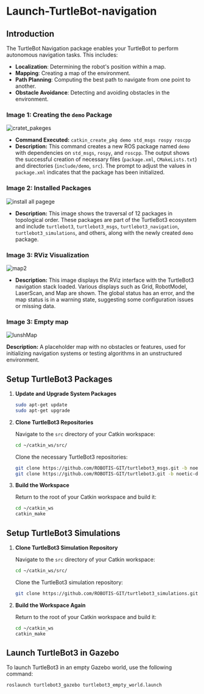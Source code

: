 # Launch-TurtleBot-navigation

## Introduction

The TurtleBot Navigation package enables your TurtleBot to perform autonomous navigation tasks. This includes:

- **Localization**: Determining the robot's position within a map.
- **Mapping**: Creating a map of the environment.
- **Path Planning**: Computing the best path to navigate from one point to another.
- **Obstacle Avoidance**: Detecting and avoiding obstacles in the environment.


### Image 1: Creating the `demo` Package
![cratet_pakeges](https://github.com/user-attachments/assets/2b7ca2b2-05c6-417c-a5cd-950f2200ea7b)


- **Command Executed:** `catkin_create_pkg demo std_msgs rospy roscpp`
- **Description:** This command creates a new ROS package named `demo` with dependencies on `std_msgs`, `rospy`, and `roscpp`. The output shows the successful creation of necessary files (`package.xml`, `CMakeLists.txt`) and directories (`include/demo`, `src`). The prompt to adjust the values in `package.xml` indicates that the package has been initialized.


### Image 2: Installed Packages

![install all pagege](https://github.com/user-attachments/assets/c2dc74e1-c7a8-4349-9dd3-cea46c11ba76)

- **Description:** This image shows the traversal of 12 packages in topological order. These packages are part of the TurtleBot3 ecosystem and include `turtlebot3`, `turtlebot3_msgs`, `turtlebot3_navigation`, `turtlebot3_simulations`, and others, along with the newly created `demo` package.

### Image 3: RViz Visualization


![map2](https://github.com/user-attachments/assets/62dc1b88-61de-46e5-859d-f88d515312aa)

- **Description:** This image displays the RViz interface with the TurtleBot3 navigation stack loaded. Various displays such as Grid, RobotModel, LaserScan, and Map are shown. The global status has an error, and the map status is in a warning state, suggesting some configuration issues or missing data.


### Image 3: Empty map

![lunshMap](https://github.com/user-attachments/assets/0170379a-f73e-4a75-8e5b-636e5e689c5b)

 **Description:** A placeholder map with no obstacles or features, used for initializing navigation systems or testing algorithms in an unstructured environment.



 ## Setup TurtleBot3 Packages

1. **Update and Upgrade System Packages**

    ```bash
    sudo apt-get update
    sudo apt-get upgrade
    ```

2. **Clone TurtleBot3 Repositories**

    Navigate to the `src` directory of your Catkin workspace:

    ```bash
    cd ~/catkin_ws/src/
    ```

    Clone the necessary TurtleBot3 repositories:

    ```bash
    git clone https://github.com/ROBOTIS-GIT/turtlebot3_msgs.git -b noetic-devel
    git clone https://github.com/ROBOTIS-GIT/turtlebot3.git -b noetic-devel
    ```

3. **Build the Workspace**

    Return to the root of your Catkin workspace and build it:

    ```bash
    cd ~/catkin_ws
    catkin_make
    ```

## Setup TurtleBot3 Simulations

1. **Clone TurtleBot3 Simulation Repository**

    Navigate to the `src` directory of your Catkin workspace:

    ```bash
    cd ~/catkin_ws/src/
    ```

    Clone the TurtleBot3 simulation repository:

    ```bash
    git clone https://github.com/ROBOTIS-GIT/turtlebot3_simulations.git
    ```

2. **Build the Workspace Again**

    Return to the root of your Catkin workspace and build it:

    ```bash
    cd ~/catkin_ws
    catkin_make
    ```

## Launch TurtleBot3 in Gazebo

To launch TurtleBot3 in an empty Gazebo world, use the following command:

```bash
roslaunch turtlebot3_gazebo turtlebot3_empty_world.launch

